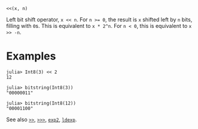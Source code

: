 ```
<<(x, n)
```

Left bit shift operator, `x << n`. For `n >= 0`, the result is `x` shifted left by `n` bits, filling with `0`s. This is equivalent to `x * 2^n`. For `n < 0`, this is equivalent to `x >> -n`.

# Examples

```jldoctest
julia> Int8(3) << 2
12

julia> bitstring(Int8(3))
"00000011"

julia> bitstring(Int8(12))
"00001100"
```

See also [`>>`](@ref), [`>>>`](@ref), [`exp2`](@ref), [`ldexp`](@ref).
